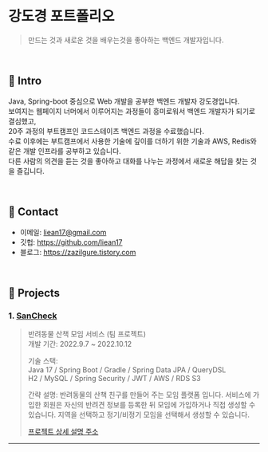 # 강도경 포트폴리오
>만드는 것과 새로운 것을 배우는것을 좋아하는 백엔드 개발자입니다.

</br>

## :pushpin: Intro
Java, Spring-boot 중심으로 Web 개발을 공부한 백엔드 개발자 강도경입니다.  
보여지는 웹페이지 너머에서 이루어지는 과정들이 흥미로워서 백엔드 개발자가 되기로 결심했고,  
20주 과정의 부트캠프인 코드스테이츠 백엔드 과정을 수료했습니다.  
수료 이후에는 부트캠프에서 사용한 기술에 깊이를 더하기 위한 기술과 AWS, Redis와 같은 개발 인프라를 공부하고 있습니다.  
다른 사람의 의견을 듣는 것을 좋아하고 대화를 나누는 과정에서 새로운 해답을 찾는 것을 즐깁니다.

</br>

## :pushpin: Contact
- 이메일: liean17@gmail.com
- 깃헙: https://github.com/liean17
- 블로그: https://zazilgure.tistory.com

</br>

## :pushpin: Projects
### 1. [SanCheck](https://github.com/project-sancheck/sancheck)
>반려동물 산책 모임 서비스 (팀 프로젝트)  
>개발 기간: 2022.9.7 ~ 2022.10.12  
>  
>기술 스택:  
>Java 17 / Spring Boot / Gradle / Spring Data JPA / QueryDSL  
>H2 / MySQL / Spring Security / JWT / AWS / RDS S3  
>  
>간략 설명:
>반려동물의 산책 친구를 만들어 주는 모임 플랫폼 입니다.
>서비스에 가입한 회원은 자신의 반려견 정보를 등록한 뒤 모임에 가입하거나 직접 생성할 수 있습니다.
>지역을 선택하고 정기/비정기 모임을 선택해서 생성할 수 있습니다.
>
>[프로젝트 상세 설명 주소](https://github.com/liean17/portfolio/blob/main/project/sancheck.md)
>

---
